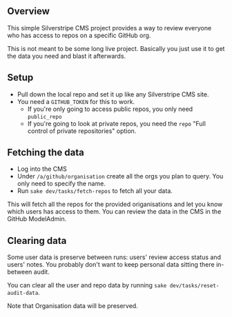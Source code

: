 ## Overview

This simple Silverstripe CMS project provides a way to review everyone who has access to repos on a specific GitHub org.

This is not meant to be some long live project. Basically you just use it to get the data you need and blast it afterwards.

## Setup

- Pull down the local repo and set it up like any Silverstripe CMS site.
- You need a `GITHUB_TOKEN` for this to work.
  - If you're only going to access public repos, you only need `public_repo`
  - If you're going to look at private repos, you need the `repo` "Full control of private repositories" option.

## Fetching the data
- Log into the CMS
- Under `/a/github/organisation` create all the orgs you plan to query. You only need to specify the name.
- Run `sake dev/tasks/fetch-repos` to fetch all your data.

This will fetch all the repos for the provided origanisations and let you know which users has access to them. You can review the data in the CMS in the GitHub ModelAdmin.

## Clearing data

Some user data is preserve between runs: users' review access status and users' notes. You probably don't want to keep personal data sitting there in-between audit.

You can clear all the user and repo data by running `sake dev/tasks/reset-audit-data`.

Note that Organisation data will be preserved.
